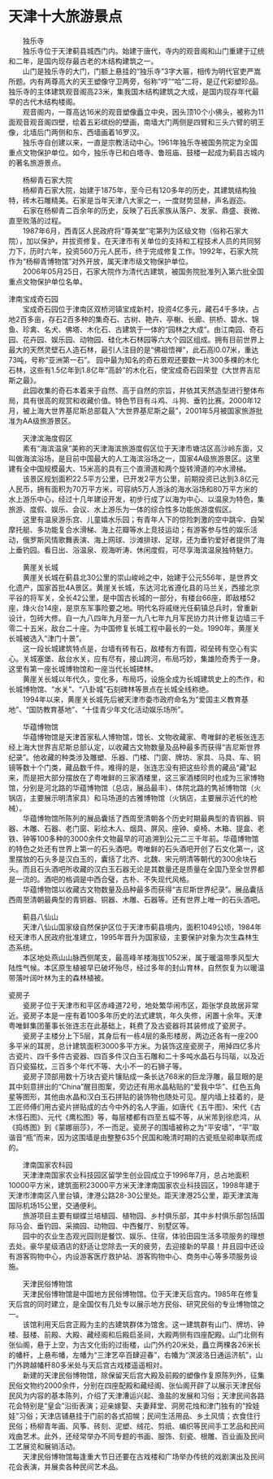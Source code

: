 # 天津十大旅游景点  
　　独乐寺  
　　独乐寺位于天津蓟县城西门内。始建于唐代，寺内的观音阁和山门重建于辽统和二年，是国内现存最古老的木结构建筑之一。   
　　山门是独乐寺的大门，门额上悬挂的“独乐寺”3字大匾，相传为明代官吏严嵩所题。内有两尊高大的天王塑像守卫两旁，俗称”哼”“哈”二将，是辽代彩塑珍品。独乐寺的主体建筑观音阁高23米，集我国木结构建筑之大成，是国内现存年代最早的古代木结构楼阁。   
　　观音阁内，一尊高达16米的观音塑像矗立中央，因头顶10个小佛头，被称为11面观音观音阁四壁，绘着五彩缤纷的壁画，南墙大门两侧是四臂和三头六臂的明王像，北墙后门两侧和东、西墙画着16罗汉。   
　　独乐寺自创建以来，一直是宗教活动中心。1961年独乐寺被国务院定为全国重点文物保护单位。如今，独乐寺已和白塔寺、鲁班庙、鼓楼一起成为蓟县古城内的著名旅游景点。   
  
　　杨柳青石家大院  
　　杨柳青石家大院，始建于1875年，至今已有120多年的历史，其建筑结构独特，砖木石雕精美。石家是当年天津八大家之一，一度财势显赫，声名遐迩。   
　　石家在杨柳青二百余年的历史，反映了石氏家族从落户、发家、鼎盛、衰微、直至败落的过程。   
　　1987年6月，西青区人民政府将“尊美堂”宅第列为区级文物（俗称石家大院），加以保护，并拔资修复。在天津市有关单位的支持和工程技术人员的共同努力下，历时六年，投资560万元人民币，终于完成修复工作。1992年，石家大院作为“杨柳青博物馆”对外开放，属天津市级文物保护单位。   
　　2006年05月25日，石家大院作为清代古建筑，被国务院批准列入第六批全国重点文物保护单位名单。   
  
  津南宝成奇石园  
　　宝成奇石园位于津南区双桥河镇宝成新村，投资4亿多元，藏石4千多块，占地2百多亩，存石2百多种的集奇石、古树、艳卉、亭榭、长廊、拱桥、碧水、锦鱼、珍禽、名犬、佛塔、木化石、古建筑于一体的“园林之大成”。由江南园、奇石园、花卉园、娱乐园、动物园、硅化木石林园等六大个园区组成。拥有目前世界上最大的天然灵壁石人造石林，最引人注目的是“佛祖悟禅”，此石高l0.07米，重达73吨，号称“亚洲第一石”。  园中最为知名的奇石景观还要数一片300多棵的木化石林，这些有1.5亿年到1.8亿年“高龄”的木化石，使宝成奇石园荣登《大世界吉尼斯之最》。   
　　此园收集的奇石本着来于自然、高于自然的宗旨，并依其天然造型进行整体布局，具有很高的观赏和收藏价值。特色节目有斗鸡、斗狗、垂钓比赛。2000年12月，被上海大世界基尼斯总部载入“大世界基尼斯之最”，2001年5月被国家旅游批准为AA级旅游景区。   
  
　　天津滨海度假区  
　　素有“海滨温泉”美称的天津海滨旅游度假区位于天津市塘沽区高沙岭东面，又叫做海滨浴场，是目前中国最大的人工海滨浴场之一，国家4A级旅游景区。这里建有全中国规模最大、15米高的具有三个直滑道和两个旋转滑道的冲水滑梯。   
　　该景区规划面积22.5平方公里，已开发2平方公里，前期投资已达到3.8亿元人民币，拥有面积为70万平方米，可容纳5万人游泳的海水浴场和80万平方米的水上游乐中心，经过十几年建设开发，初步行成了以海为中心、以温泉为特色，集旅游、度假、娱乐、会议、水上游乐为一体的综合性多功能旅游度假区。   
　　这里有温泉游乐宫、儿童嬉水乐园；有青年人下的惊险刺激的空中跳伞、自架摩托艇、多功能复合水滑梯、海上花瓣等水上竞技运动；有游客参与性的娱乐活动，俄罗斯风情歌舞表演、海上网球、沙滩排球、足球，还为垂钓爱好者提供了海上垂钓园。看日出、浴温泉、观海听涛、休闲度假，可尽享海滨温泉独特魅力。   
  
　　黄崖关长城  
　　黄崖关长城在蓟县北30公里的崇山峻岭之中，始建于公元556年，是世界文化遗产，国家首批4A景区。黄崖关长城，东达河北省遵化县的马兰关，西接北京平谷的将军关，全长42公里，是中国古长城的一部分，有楼台66座，即敌楼52座，烽火台14座，是京东军事险要之地。明代名将戚继光任蓟镇总兵时，曾重新设计，包砖大修。自一九八四年九月至一九八七年九月军民协力共计修复边墙三千零二十五米，敌台二十座。为中国修复长城工程中最长的一处。1990年，黄崖关长城被选入“津门十景”。   
　　这一段长城建筑特点是，台墙有砖有石，敌楼有方有圆，砌垒砖有空心有实心。关城塞堡、敌台水关，应有尽有，接山跨河，布局巧妙，集雄险奇秀于一身。这里有第一座长城博物馆和一座当代长城碑林。   
　　黄崖关长城以年代久，变化多，布局巧，设施全成为长城建筑史上的杰作，和长城博物馆、“水关”、“八卦城”石刻碑林等景点在长城全线称绝。   
　　1994年以来，黄崖关长城先后被天津市委市政府命名为“爱国主义教育基地”、“国防教育基地”、“十佳青少年文化活动娱乐场所”。   
  
　　华蕴博物馆  
　　华蕴博物馆是天津首家私人博物馆，馆长、文物收藏家、粤唯鲜的老板张连志经上海大世界吉尼斯总部认定，以收藏古文物数量及品种最多而获得“吉尼斯世界纪录”。他收藏的种类涉及雕塑、乐器、门楼、门窗、牌坊、家具、马具、车、铜镜等数十个门类，藏品数千件。难得的是，张连志没有把这些珍贵的藏品“藏”起来，而是把大部分摆放在了粤唯鲜的三家酒楼里，这三家酒楼同时也成为三家博物馆，分别是河北路的华蕴博物馆（总店，展品最丰）、体院北路的隽祯博物馆（火锅店，主要展示明清家具）和马场道的古雅博物馆（火锅店，主要展示近代的枪械）。   
　　华蕴博物馆所陈列的展品囊括了西周至清朝各个历史时期最典型的青铜器、铜器、木雕、石器、老门窗、彩绘木人、烟具、屏风、座钟、桌椅、木箱、提盒、老铁、钟等100多种的3000余件文物最早的可追溯到公元二三千年前。华蕴博物馆的特色之处还有世界上第一的石头酒吧。粤唯鲜的石头酒吧开创了石文化第一，这里摆放的石头多是汉白玉的，囊括了北齐、北魏、宋元明清等朝代的300余块石头。而且石头酒吧所收藏的汉白玉石器无论是其数量还是质量在全国乃至全世界都是一流的。酒吧的格调是中西合璧，古朴、不失现代风格。   
　　华蕴博物馆以收藏古文物数量及品种最多而获得“吉尼斯世界纪录”。展品囊括西周至清朝最典型的青铜器、铜器、木雕、石器等。还有世界上唯一的石头酒吧。   
  
　　蓟县八仙山  
　　天津八仙山国家级自然保护区位于天津市蓟县境内，面积1049公顷，1984年经天津市人民政府批准建立，1995年晋升为国家级，主要保护对象为次生森林生态系统。   
　　本区地处燕山山脉西侧尾支，最高峰羊楼海拔1052米，属于暖温带季风型大陆性气候。本区原生植被早已破坏殆尽，经过多年的封山育林，自然恢复为以暖温带落叶阔叶林为主的森林植被。   
  
  瓷房子  
　　瓷房子位于天津市和平区赤峰道72号，地处繁华闹市区，距张学良故居非常近。瓷房子本是一座有着100多年历史的法式建筑，年久失修，闲置十余年。天津粤唯鲜集团董事长张连志在此基础上，耗费了及古瓷器将其装修成了瓷房子。   
　　瓷房子主楼分上下5层，其身后有一栋4层的条形楼房，两边还各有一座200多平米的耳房，总计建筑面积3000多平方米。为装饰这座瓷房子，用掉四亿多片古瓷片、四千多件古瓷器、四百多件汉白玉石雕和二十多吨水晶石与玛瑙，以及近百只瓷猫枕，三百多个年代不等、大小不一的石狮子等。   
　　瓷房子顶部用数十万块古瓷片镶贴成一条长达768米的巨龙浮雕，最显眼的是其中刻意拼出的“China”醒目图案，旁边还有用水晶粘贴的“爱我中华”、红色五角星等图形，其他由水晶和汉白玉石拼贴的装饰物也随处可见。屋内墙上挂着的，是工匠师傅们用古瓷片拼贴成的古今中外的名人字画，如唐代《五牛图》、宋代《古木怪石图》、元代《鹰松图》等，每层楼都有四至五幅不等，从米芾到徐悲鸿，从《捣练图》到《蒙娜丽莎》，不一而足。瓷房子的围墙被称之为“平安墙”，“平”取谐音“瓶”而来，因为这围墙是由整整635个民国和晚清时期的古瓷瓶垒砌串联而成的。   
  
　　津南国家农科园  
　　天津津南国家农业科技园区留学生创业园成立于1996年7月，总占地面积10000平方米，建筑面积23000平方米天津津南国家农业科技园区，1998年建于天津市津南区八里台镇，津港公路28-30公里处。距天津港25公里，距天津滨海国际机场15公里，交通便利。   
　　旅游项目主要有蝴蝶兰培植园、植物园、乡村俱乐部，其中乡村俱乐部包括国际马会、垂钓园、采摘园、动物园、中西餐厅、别墅区等。   
　　园中的农业生态观光园则是餐饮、娱乐、住宿，体验田园生活多项服务的理想去处。豪华星级酒店的舒适让您除去一天的疲劳，去迎接新的早晨！并且园中还设有游客购物中心，内设游客医疗救护站、游客购物中心、商务中心等多项服务设施。   
  
　　天津民俗博物馆  
　　天津民俗博物馆是中国地方民俗博物馆。位于天津天后宫内。1985年在修复天后宫的同时建立，是全国仅有几处专以展示地方民俗、研究民俗的专业博物馆之一。   
　　该馆利用天后宫正殿为主的古建筑群体为馆舍。这一建筑群有山门、牌坊、钟楼、鼓楼、前殿、大殿、藏经阁和后殿启圣祠，大殿两侧有四座配殿。山门北侧有张仙阁，悬于上空，为古文化街的过街楼，山门外约20米处，矗立两棵各26米长的幡杆，上悬布幡，左幡为“三津艺卒百肆迎春”，右幡为“溟波洛日通运济航”，山门外跨越幡杆80多米处与天后宫古戏楼遥遥相对。   
　　新建的天津民俗博物馆，除保留天后宫大殿及前殿的塑像作复原陈列外，征集民俗文物约2000余件，分别在四座配殿和藏经阁、张仙阁开辟了以展示天津民俗民风为内容的基本陈列，介绍了天津漕运兴起、渔盐的发展和习俗；天津民间各路花会特别是“皇会”沿街表演；迎亲嫁娶、夫妻拜堂、洞房花烛和津门独有的“拴娃娃”习俗；天津店铺悬挂于门前的各式招幌；民间生活用品、乡土风情；衣食住行民俗；杨柳青年画、风筝、砖刻、泥塑、绒花、剪纸、编织等民间手工艺品和民间戏曲艺术。此外，还经常举办不同专题的书画、服饰、刻瓷、根雕、百业画及民间工艺展览和展销活动。   
　　天津民俗博物馆每逢重大节日还要在古戏楼和广场举办传统的戏剧演出及民间花会表演，并展卖各种民间艺术品。   
